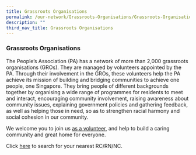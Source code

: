 ```yaml
---
title: Grassroots Organisations
permalink: /our-network/Grassroots-Organisations/Grassroots-Organisations/
description: ""
third_nav_title: Grassroots Organisations
---
```

### Grassroots Organisations

The People’s Association (PA) has a network of more than 2,000 grassroots organisations (GROs). They are managed by volunteers appointed by the PA. Through their involvement in the GROs, these volunteers help the PA achieve its mission of building and bridging communities to achieve one people, one Singapore. They bring people of different backgrounds together by organising a wide range of programmes for residents to meet and interact, encouraging community involvement, raising awareness about community issues, explaining government policies and gathering feedback, as well as helping those in need, so as to strengthen racial harmony and social cohesion in our community.

We welcome you to join us [as a volunteer](/engage/Be-Our-Volunteer), and help to build a caring community and great home for everyone.

Click [here](https://www.onepa.gov.sg/rc ) to search for your nearest RC/RN/NC.